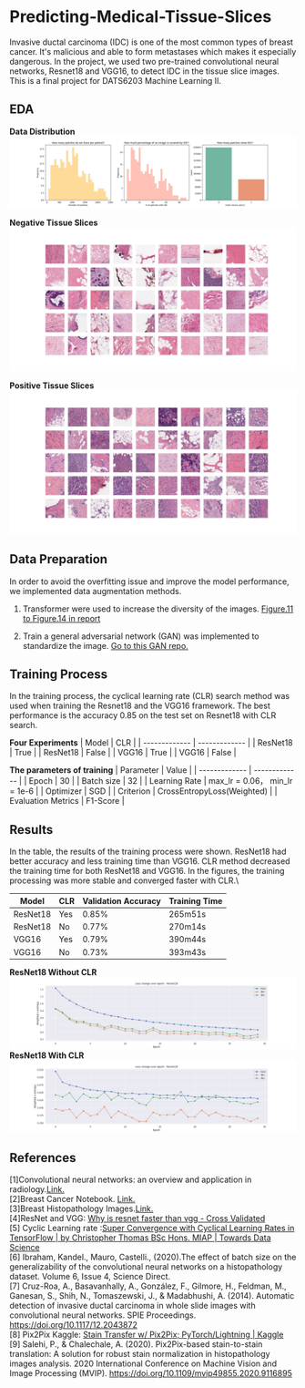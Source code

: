 # Predicting-Medical-Tissue-Slices

Invasive ductal carcinoma (IDC) is one of the most common types of breast cancer. It's malicious and able to form metastases which makes it especially dangerous. In the project, we used two pre-trained convolutional neural networks, Resnet18 and VGG16, to detect IDC in the tissue slice images. <br>
This is a final project for DATS6203 Machine Learning II.

## EDA 
**Data Distribution**
![This is an image](Results/distribution.jpeg)
<br>


**Negative Tissue Slices**
![This is an image](Results/negative.jpeg)
<br>

**Positive Tissue Slices**
![This is an image](Results/positive.jpeg)
<br>

## Data Preparation 
In order to avoid the overfitting issue and improve the model performance, we implemented data augmentation methods. 
1. Transformer were used to increase the diversity of the images. [Figure.11 to  Figure.14 in report](https://github.com/yueli0329/Predicting-Medical-Tissue-Slices/blob/main/Report/Final-Group-Project_Report.pdf)

2. Train a general adversarial network (GAN) was implemented to standardize the image. [Go to this GAN repo.](https://github.com/yueli0329/Medical-Image-Generation)

## Training Process
In the training process, the cyclical learning rate (CLR) search method was used when training the Resnet18 and the VGG16 framework.  The best performance is the accuracy 0.85 on the test set on Resnet18 with CLR search. 

**Four Experiments**
| Model  | CLR |
| ------------- | ------------- |
| ResNet18 | True  |
| ResNet18  | False  |
| VGG16 | True  |
| VGG16  | False  |


**The parameters of training**
| Parameter  | Value |
| ------------- | ------------- |
| Epoch | 30  |
| Batch size  | 32  |
| Learning Rate | max_lr = 0.06， min_lr = 1e-6  |
| Optimizer  | SGD  |
| Criterion  | CrossEntropyLoss(Weighted)  |
| Evaluation Metrics  | F1-Score  |

## Results
In the table, the results of the training process were shown. ResNet18 had better accuracy and less training time than VGG16. CLR method decreased the training time for both ResNet18 and VGG16. In the figures, the training processing was more stable and converged faster with CLR.\
                 
| Model  | CLR | Validation Accuracy |Training Time |
| ------------- | ------------- | ------------- | ------------- |
| ResNet18 | Yes  | 0.85% | 265m51s  | 
| ResNet18 | No  | 0.77%| 270m14s  | 
| VGG16 | Yes  | 0.79% | 390m44s  | 
| VGG16 | No  | 0.73% | 393m43s  | 

**ResNet18 Without CLR** 
![Image](Results/ResNet18_.jpeg)
<br>
**ResNet18 With CLR** 
![Image](Results/ResNet18_CLR.jpeg)
<br>

## References
[1]Convolutional neural networks: an overview and application in radiology.[Link.](https://insightsimaging.springeropen.com/articles/10.1007/s13244-018-0639-9#Sec18)<br>
[2]Breast Cancer Notebook. [Link.](https://www.kaggle.com/code/allunia/breast-cancer#Exploratory-analysis-)<br>
[3]Breast Histopathology Images.[Link.](https://www.kaggle.com/datasets/paultimothymooney/breast-histopathology-images)<br>
[4]ResNet and VGG: [Why is resnet faster than vgg - Cross Validated](https://stats.stackexchange.com/questions/280179/why-is-resnet-faster-than-vgg)<br>
[5] Cyclic Learning rate :[Super Convergence with Cyclical Learning Rates in TensorFlow | by Christopher Thomas BSc Hons. MIAP | Towards Data Science](https://towardsdatascience.com/super-convergence-with-cyclical-learning-rates-in-tensorflow-c1932b858252)<br>
[6] Ibraham, Kandel., Mauro, Castelli., (2020).The effect of batch size on the generalizability of the convolutional neural networks on a histopathology dataset. Volume 6, Issue 4, Science Direct. <br>
[7] Cruz-Roa, A., Basavanhally, A., González, F., Gilmore, H., Feldman, M., Ganesan, S., Shih, N., Tomaszewski, J., & Madabhushi, A. (2014). Automatic detection of invasive ductal carcinoma in whole slide images with convolutional neural networks. SPIE Proceedings. https://doi.org/10.1117/12.2043872 <br>
[8] Pix2Pix Kaggle: [Stain Transfer w/ Pix2Pix; PyTorch/Lightning | Kaggle](https://www.kaggle.com/code/shir0mani/stain-transfer-w-pix2pix-pytorch-lightning)<br>
[9] Salehi, P., & Chalechale, A. (2020). Pix2Pix-based stain-to-stain translation: A solution for robust stain normalization in histopathology images analysis. 2020 International Conference on Machine Vision and Image Processing (MVIP). https://doi.org/10.1109/mvip49855.2020.9116895
